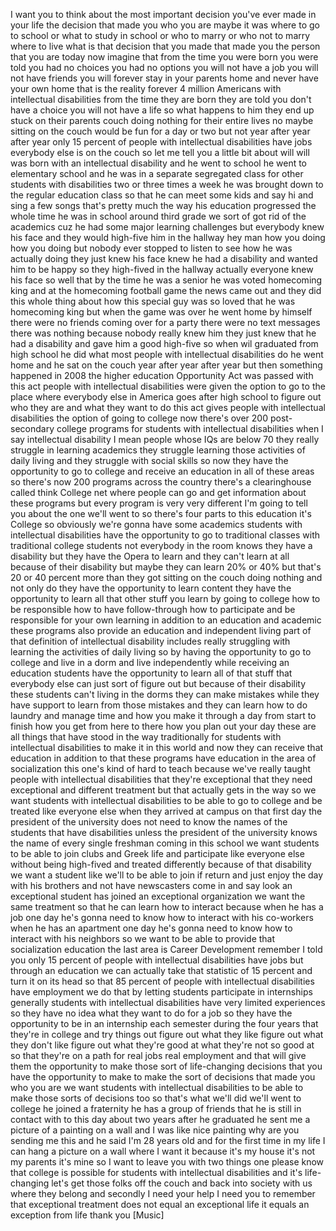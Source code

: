 
I want you to think about the most
important decision you&#39;ve ever made in
your life
the decision that made you who you are
maybe it was where to go to school or
what to study in school or who to marry
or who not to marry where to live what
is that decision that you made that made
you the person that you are today
now imagine that from the time you were
born you were told you had no choices
you had no options you will not have a
job you will not have friends you will
forever stay in your parents home and
never have your own home that is the
reality forever 4 million Americans with
intellectual disabilities from the time
they are born they are told you don&#39;t
have a choice
you will not have a life so what happens
to him they end up stuck on their
parents couch doing nothing for their
entire lives
no maybe sitting on the couch would be
fun for a day or two but not year after
year after year only 15 percent of
people with intellectual disabilities
have jobs everybody else is on the couch
so let me tell you a little bit about
will will was born with an intellectual
disability and he went to school he went
to elementary school and he was in a
separate segregated class for other
students with disabilities two or three
times a week he was brought down to the
regular education class so that he can
meet some kids and say hi and sing a few
songs that&#39;s pretty much the way his
education progressed the whole time he
was in school
around third grade we sort of got rid of
the academics cuz he had some major
learning challenges but everybody knew
his face and they would high-five him in
the hallway hey man how you doing how
you doing but nobody ever stopped to
listen to see how he was actually doing
they just knew his face knew he had a
disability and wanted him to be happy so
they high-fived in the hallway
actually everyone knew his face so well
that by the time he was a senior he was
voted homecoming king and at the
homecoming football game the news came
out and they did this whole thing about
how this special guy
was so loved that he was homecoming king
but when the game was over he went home
by himself there were no friends coming
over for a party there were no text
messages there was nothing because
nobody really knew him they just knew
that he had a disability and gave him a
good high-five
so when wil graduated from high school
he did what most people with
intellectual disabilities do he went
home and he sat on the couch year after
year after year but then something
happened in 2008 the higher education
Opportunity Act was passed with this act
people with intellectual disabilities
were given the option to go to the place
where everybody else in America goes
after high school to figure out who they
are and what they want to do this act
gives people with intellectual
disabilities the option of going to
college now there&#39;s over 200
post-secondary college programs for
students with intellectual disabilities
when I say intellectual disability I
mean people whose IQs are below 70 they
really struggle in learning academics
they struggle learning those activities
of daily living and they struggle with
social skills so now they have the
opportunity to go to college and receive
an education in all of these areas so
there&#39;s now 200 programs across the
country there&#39;s a clearinghouse called
think College net where people can go
and get information about these programs
but every program is very very different
I&#39;m going to tell you about the one
we&#39;ll went to so there&#39;s four parts to
this education it&#39;s College so obviously
we&#39;re gonna have some academics students
with intellectual disabilities have the
opportunity to go to traditional classes
with traditional college students not
everybody in the room knows they have a
disability but they have the Opera
to learn and they can&#39;t learn at all
because of their disability but maybe
they can learn 20% or 40% but that&#39;s 20
or 40 percent more than they got sitting
on the couch doing nothing and not only
do they have the opportunity to learn
content they have the opportunity to
learn all that other stuff you learn by
going to college how to be responsible
how to have follow-through how to
participate and be responsible for your
own learning in addition to an education
and academic these programs also provide
an education and independent living part
of that definition of intellectual
disability includes really struggling
with learning the activities of daily
living so by having the opportunity to
go to college and live in a dorm and
live independently while receiving an
education students have the opportunity
to learn all of that stuff that
everybody else can just sort of figure
out but because of their disability
these students can&#39;t living in the dorms
they can make mistakes while they have
support to learn from those mistakes and
they can learn how to do laundry and
manage time and how you make it through
a day from start to finish how you get
from here to there how you plan out your
day these are all things that have stood
in the way traditionally for students
with intellectual disabilities to make
it in this world and now they can
receive that education in addition to
that these programs have education in
the area of socialization this one&#39;s
kind of hard to teach because we&#39;ve
really taught people with intellectual
disabilities that they&#39;re exceptional
that they need exceptional and different
treatment but that actually gets in the
way so we want students with
intellectual disabilities to be able to
go to college and be treated like
everyone else when they arrived at
campus on that first day the president
of the university does not need to know
the names of the students that have
disabilities unless the president of the
university knows the name of every
single freshman coming in this school we
want students to be able to join clubs
and Greek life and participate like
everyone else without being high-fived
and treated differently because of that
disability we want a student like we&#39;ll
to be able to join if return
and just enjoy the day with his brothers
and not have newscasters come in and say
look an exceptional student has joined
an exceptional organization we want the
same treatment so that he can learn how
to interact because when he has a job
one day he&#39;s gonna need to know how to
interact with his co-workers when he has
an apartment one day he&#39;s gonna need to
know how to interact with his neighbors
so we want to be able to provide that
socialization education the last area is
Career Development remember I told you
only 15 percent of people with
intellectual disabilities have jobs but
through an education we can actually
take that statistic of 15 percent and
turn it on its head so that 85 percent
of people with intellectual disabilities
have employment we do that by letting
students participate in internships
generally students with intellectual
disabilities have very limited
experiences so they have no idea what
they want to do for a job so they have
the opportunity to be in an internship
each semester during the four years that
they&#39;re in college and try things out
figure out what they like figure out
what they don&#39;t like figure out what
they&#39;re good at what they&#39;re not so good
at so that they&#39;re on a path for real
jobs real employment and that will give
them the opportunity to make those sort
of life-changing decisions that you have
the opportunity to make to make the sort
of decisions that made you who you are
we want students with intellectual
disabilities to be able to make those
sorts of decisions too so that&#39;s what
we&#39;ll did we&#39;ll went to college he
joined a fraternity he has a group of
friends that he is still in contact with
to this day about two years after he
graduated he sent me a picture of a
painting on a wall and I was like nice
painting why are you sending me this and
he said I&#39;m 28 years old and for the
first time in my life I can hang a
picture on a wall where I want it
because it&#39;s my house it&#39;s not my
parents it&#39;s mine so I want to leave you
with two things one please know that
college is possible for students with
intellectual disabilities and it&#39;s
life-changing
let&#39;s get those folks off the couch and
back into society with us where they
belong
and secondly I need your help I need you
to remember
that exceptional treatment does not
equal an exceptional life it equals an
exception from life thank you
[Music]
